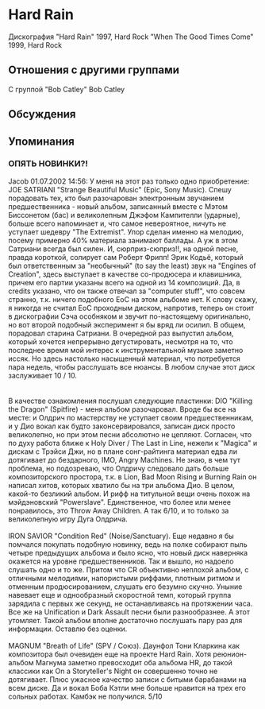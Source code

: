 # Hard Rain

Дискография
"Hard Rain" 1997, Hard Rock
"When The Good Times Come" 1999, Hard Rock

## Отношения с другими группами

C группой "Bob Catley" Bob Catley

## Обсуждения


## Упоминания

### ОПЯТЬ НОВИНКИ?!

Jacob 01.07.2002 14:56:
У меня на этот раз только одно приобретение: JOE SATRIANI "Strange Beautiful Music" (Epic, Sony Music). Спешу порадовать тех, кто был разочарован электронным звучанием предшественника - новый альбом, записанный вместе с Мэтом Биссонетом (бас) и великолепным Джэфом Кампителли (ударные), больше всего напоминает и, что самое невероятное, ничуть не уступает шедевру "The Extremist". Упор сделан именно на мелодию, посему примерно 40% материала занимают баллады. А уж в этом Сатриани всегда был силен. И, сюрприз-сюприз!!, на одной песне, правда короткой, солирует сам Роберт Фрипп! Эрик Кодьё, который был ответственным за "необычный" (to say the least) звук на "Engines of Creation", здесь выступает в качестве со-продюсера и клавишника, причем его партии указаны всего на одной из 14 композиций. Да, в credits указано, что он также отвечал за "computer stuff", что совсем странно, т.к. ничего подобного EoC на этом альбоме нет. К слову скажу, я никогда не считал EoC проходным диском, напротив, теперь он стоит в дискографии Сэча особняком и звучит по-настоящему оригинально, но вот второй подобный эксперимент я бы вряд ли осилил. В общем, порадовал старина Сатриани. В очередной раз выпустил альбом, который хочется непрерывно дегустировать, несмотря на то, что последнее время мой интерес к инструментальной музыке заметно иссяк. Но здесь настолько насыщенный материал, что потребуется пара недель, чтобы расслушать все нюансы. В любом случае этот диск заслуживает 10 / 10.<BR><BR><BR>В качестве ознакомления послушал следующие пластинки: DIO "Killing the Dragon" (Spitfire) - меня альбом разочаровал. Вроде бы все на месте: и Олдрич по мастерству не уступает своим предшественникам, и у Дио вокал как будто законсервировался, записан диск просто великолепно, но при этом песни абсолютно не цепляют. Согласен, что по духу работа ближе к Holy Diver / The Last in Line, нежели к "Magica" и дискам с Трэйси Джи, но в плане сонг-райтинга материал едва ли дотягивает до бездарного, IMO, Angry Machines. Не знаю, в чем тут проблема, но подозреваю, что Олдричу следовало дать больше композиторского простора, т.к. в Lion, Bad Moon Rising и Burning Rain он написал хитов, которых хватило бы на три альбома Дио. В целом, какой-то безликий альбом. И рифф на титульной вещи очень похож на мэйдэновский "Powerslave". Единственное, что более или менее понравилось, это Throw Away Children. А так 6/10, и то только за великолепную игру Дуга Олдрича.<BR><BR>IRON SAVIOR "Condition Red" (Noise/Sanctuary). Еще недавно я бы помчался покупать подобную новинку, ведь на полке собирают пыль четыре предыдущих альбома и было ясно, что новый диск наверняка окажется на уровне предшественников. Так и вышло, но надоело слушать одно и то же. Притом что CR объективно неплохой альбом, с отличными мелодиями, напористыми риффами, плотным ритмом и отменным продюсированием, слушать его безумно скучно. Уныние навевает еще и однообразный скоростной темп, который группа зарядила с первых же секунд, не останавливаясь на протяжении часа. Все же на Unification и Dark Assault песни были разнообразнее. А этот утомляет. Такой альбом вполне достаточно послушать пару раз для информации. Оставлю без оценки.<BR><BR>MAGNUM "Breath of Life" (SPV / Союз). Даунфол Тони Кларкина как композитора был очевиден еще на проекте Hard Rain. Хотя реюнион-альбом Магнума заметно превосходит оба альбома HR, до такой классики как On a Storyteller's Night он совершенно точно не дотягивает. Плюс ужасное качество записи с битыми барабанами на всем диске. Да и вокал Боба Кэтли мне больше нравится на трех его сольных работах. Камбэк не получился. 5/10

